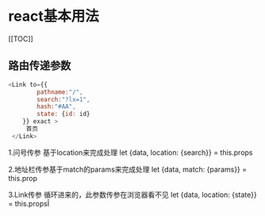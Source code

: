 # react基本用法

[[TOC]]


## 路由传递参数
```js
<Link to={{
        pathname:"/",
        search:"?lx=1",
        hash:"#AA",
        state: {id: id} 
    }} exact >
     首页
 </Link>
```
1.问号传参 基于location来完成处理 let {data, location: {search}} = this.props

2.地址栏传参基于match的params来完成处理 let {data, match: {params}} = this.prop

3.Link传参 循环进来的，此参数传参在浏览器看不见 let {data, location: {state}} = this.propsÎ


